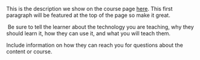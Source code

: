 This is the description we show on the course page [here](https://lab.github.com/JuanLuisGozaloFdez/how-to-install-a-node-in-red-t-alastria-network). This first paragraph will be featured at the top of the page so make it great.
​

​
Be sure to tell the learner about the technology you are teaching, why they should learn it, how they can use it, and what you will teach them.
​


Include information on how they can reach you for questions about the content or course. 